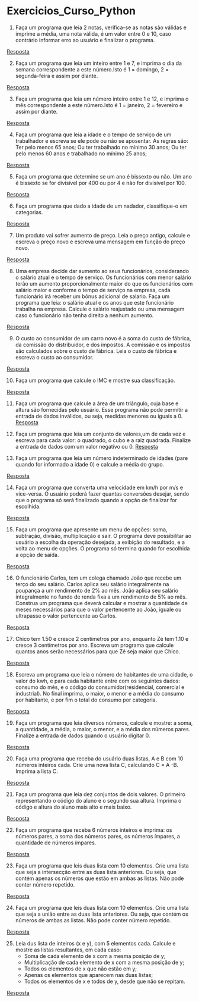 # Exercicios_Curso_Python

1. Faça um programa que leia 2 notas, verifica-se as notas são válidas e imprime a média, uma nota válida, é um valor entre 0 e 10, caso contrário informar erro ao usuário e finalizar o programa.

[Resposta](exercicio_01.py)

2. Faça um programa que leia um inteiro entre 1 e 7, e imprima o dia da semana correspondente a este número.Isto é 1 = domingo, 2 = segunda-feira e assim por diante.

[Resposta](exercicio_02.py)

3. Faça um programa que leia um número inteiro entre 1 e 12, e imprima o mês correspondente a este número.Isto é 1 = janeiro, 2 = fevereiro e assim por diante.

[Resposta](exercicio_03.py)

4. Faça um programa que leia a idade e o tempo de serviço de um trabalhador e escreva se ele pode ou não se aposentar. As regras são:
Ter pelo menos 65 anos;
Ou ter trabalhado no mínimo 30 anos;
Ou ter pelo menos 60 anos e trabalhado no mínimo 25 anos;

[Resposta](exercicio_04.py)
 
 5. Faça um programa que determine se um ano é bissexto ou não. Um ano é bissexto se for divisível por 400 ou por 4 e não for divisível por 100.
 
 [Resposta](exercicio_05.py)
 
 6. Faça um programa que dado a idade de um nadador, classifique-o em categorias.
 
 [Resposta](exercicio_06.py)
 
 7. Um produto vai sofrer aumento de preço. Leia o preço antigo, calcule e escreva o preço novo e escreva uma mensagem em função do preço novo.

[Resposta](exercicio_07.py)

8. Uma empresa decide dar aumento ao seus funcionários, considerando o salário atual e o tempo de serviço. Os funcionários com menor salário terão um aumento proporcionalmente maior do que os funcionários com salário maior e conforme o tempo de serviço na empresa, cada funcionário irá receber um bônus adicional de salario. Faça um programa que leia: o salário atual e os anos que este funcionário trabalha na empresa. Calcule o salário reajustado ou uma mensagem caso o funcionário não tenha direito a nenhum aumento.

[Resposta](exercicio_08.py)

9. O custo ao consumidor de um carro novo é a soma do custo de fábrica, da comissão do distribuidor, e dos impostos. A comissão e os impostos são calculados sobre o custo de fábrica. Leia o custo de fábrica e escreva o custo ao consumidor.

[Resposta](exercicio_09.py)

10. Faça um programa que calcule o IMC e mostre sua classificação.

[Resposta](exercicio_10.py)

11. Faça um programa que calcule a área de um triângulo, cuja base e altura são fornecidas pelo usuário. Esse programa não pode permitir a entrada de dados inválidos, ou seja, medidas menores ou iguais a 0.
[Resposta](exercicio_11.py)

12. Faça um programa que leia um conjunto de valores,um de cada vez e escreva para cada valor: o quadrado, o cubo e a raiz quadrada. Finalize a entrada de dados com um valor negativo ou 0.
[Resposta](exercicio_12.py)

13. Faça um programa que leia um número indeterminado de idades (pare quando for informado a idade 0) e calcule a média do grupo.

[Resposta](exercicio_13.py)

14. Faça um programa que converta uma velocidade em km/h por m/s e vice-versa. O usuário poderá fazer quantas conversões desejar, sendo que o programa só será finalizado quando a opção de finalizar for escolhida.

[Resposta](exercicio_14.py)

15. Faça um programa que apresente um menu de opções: soma, subtração, divisão, multiplicação e sair. O programa deve possibilitar ao usuário a escolha da operação desejada, a exibição do resultado, e a volta ao menu de opções. O programa só termina quando for escolhida a opção de saída.

[Resposta](exercicio_15.py)

16. O funcionário Carlos, tem um colega chamado João que recebe um terço do seu salário. Carlos aplica seu salário integralmente na poupança a um rendimento de 2% ao mês. João aplica seu salário integralmente no fundo de renda fixa a um rendimento de 5% ao mês. Construa um programa que deverá calcular e mostrar a quantidade de meses necessários para que o valor pertencente ao João, iguale ou ultrapasse o valor pertencente ao Carlos.

[Resposta](exercicio_16.py)

17. Chico tem 1.50 e cresce 2 centímetros por ano, enquanto Zé tem 1.10 e cresce 3 centímetros por ano. Escreva um programa que calcule quantos anos serão necessários para que Zé seja maior que Chico.

[Resposta](exercicio_17.py)

18. Escreva um programa que leia o número de habitantes de uma cidade, o valor do kwh, e para cada habitante entre com os seguintes dados: consumo do mês, e o código do consumidor(residencial, comercial e industrial). No final imprima, o maior, o menor e a média do consumo por habitante, e por fim o total do consumo por categoria.

[Resposta](exercicio_18.py)

19. Faça um programa que leia diversos números, calcule e mostre: a soma, a quantidade, a média, o maior, o menor, e a média dos números pares. Finalize a entrada de dados quando o usuário digitar 0.

[Resposta](exercicio_19.py)

20. Faça uma programa que receba do usuário duas listas, A e B com 10 números inteiros cada. Crie uma nova lista C, calculando C = A -B. Imprima a lista C.

[Resposta](exercicio_20.py)

21. Faça um programa que leia dez conjuntos de dois valores. O primeiro representando o código do aluno e o segundo sua altura. Imprima o código e altura do aluno mais alto e mais baixo.

[Resposta](exercicio_21.py)

22. Faça um programa que receba 6 números inteiros e imprima: os números pares, a soma dos números pares, os números ímpares, a quantidade de números ímpares.

[Resposta](exercicio_22.py)

23. Faça um programa que leis duas lista com 10 elementos. Crie uma lista que seja a intersecção entre as duas lista anteriores. Ou seja, que contém apenas os números que estão em ambas as listas. Não pode conter número repetido.

[Resposta](exercicio_23.py)

24. Faça um programa que leis duas lista com 10 elementos. Crie uma lista que seja a união entre as duas lista anteriores. Ou seja, que contém os números de ambas as listas. Não pode conter número repetido.

[Resposta](exercicio_24.py)

25. Leia dus lista de inteiros (x e y), com 5 elementos cada. Calcule e mostre as listas resultantes, em cada caso:
    - Soma de cada elemento de x com a mesma posição de y;
    - Multiplicação de cada elemento de x com a mesma posição de y;
    - Todos os elementos de x que não estão em y;
    - Apenas os elementos que aparecem nas duas listas;
    - Todos os elementos de x e todos de y, desde que não se repitam.
    
[Resposta](exercicio_25.py)




